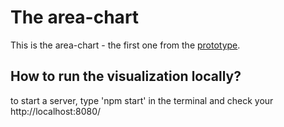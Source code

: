 # The area-chart

This is the area-chart - the first one from the [prototype](https://xd.adobe.com/view/3773c803-52b5-4408-4f29-72c674d8cec0-4142/).

## How to run the visualization locally?

to start a server, type 'npm start' in the terminal and check your http://localhost:8080/
